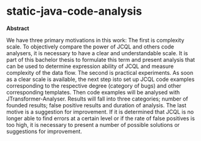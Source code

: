 # static-java-code-analysis 

__Abstract__

We have three primary motivations in this work: The first is complexity scale. To objectively compare
the power of JCQL and others code analysers, it is necessary to have a clear and understandable scale.
It is part of this bachelor thesis to formulate this term and present analysis that can be used to
determine expression ability of JCQL and measure complexity of the data flow.
The second is practical experiments. As soon as a clear scale is available, the next step isto set up JCQL
code examples corresponding to the respective degree (category of bugs) and other corresponding
templates. Then code examples will be analysed with JTransformer-Analyser. Results will fall into
three categories; number of founded results; false positive results and duration of analysis.
The last motive is a suggestion for improvement. If it is determined that JCQL is no longer able to find
errors at a certain level or if the rate of false positives is too high, it is necessary to present a number
of possible solutions or suggestions for improvement.
